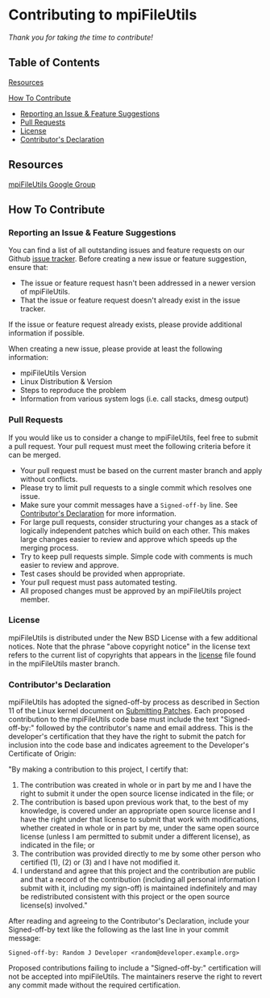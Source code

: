 # Contributing to mpiFileUtils

*Thank you for taking the time to contribute!*

## Table of Contents
[Resources](#resources)

[How To Contribute](#how-to-contribute)
  * [Reporting an Issue & Feature Suggestions](#reporting-an-issue--feature-suggestions)
  * [Pull Requests](#pull-requests)
  * [License](#license)
  * [Contributor's Declaration](#contributors-declaration)

## Resources
[mpiFileUtils Google Group](https://groups.google.com/forum/#!forum/mpifileutils)

## How To Contribute

### Reporting an Issue & Feature Suggestions
You can find a list of all outstanding issues and feature requests on our Github
[issue tracker](https://github.com/hpc/mpifileutils/issues). Before creating a new
issue or feature suggestion, ensure that:
* The issue or feature request hasn't been addressed in a newer version of mpiFileUtils.
* That the issue or feature request doesn't already exist in the issue tracker.

If the issue or feature request already exists, please provide additional
information if possible.

When creating a new issue, please provide at least the following information:
* mpiFileUtils Version
* Linux Distribution & Version
* Steps to reproduce the problem
* Information from various system logs (i.e. call stacks, dmesg output)

### Pull Requests
If you would like us to consider a change to mpiFileUtils, feel free to submit
a pull request. Your pull request must meet the following criteria before
it can be merged.

* Your pull request must be based on the current master branch and
apply without conflicts.
* Please try to limit pull requests to a single commit which resolves
one issue.
* Make sure your commit messages have a `Signed-off-by` line. See
[Contributor's Declaration](#contributors-declaration) for more information.
* For large pull requests, consider structuring your changes as a stack of
logically independent patches which build on each other.  This makes large
changes easier to review and approve which speeds up the merging process.
* Try to keep pull requests simple. Simple code with comments is much easier
to review and approve.
* Test cases should be provided when appropriate.
* Your pull request must pass automated testing.
* All proposed changes must be approved by an mpiFileUtils project member.

### License
mpiFileUtils is distributed under the New BSD License with a few additional notices.
Note that the phrase "above copyright notice" in the license text refers to the
current list of copyrights that appears in the
[license](https://github.com/hpc/mpifileutils/blob/master/LICENSE) file found in
the mpiFileUtils master branch.

### Contributor's Declaration
mpiFileUtils has adopted the signed-off-by process as described in Section
11 of the Linux kernel document on
[Submitting Patches](https://www.kernel.org/doc/html/latest/process/submitting-patches.html).
Each proposed contribution to the mpiFileUtils code base must include the text
"Signed-off-by:" followed by the contributor's name and email address. This is
the developer's certification that they have the right to submit the patch for
inclusion into the code base and indicates agreement to the Developer's
Certificate of Origin:

"By making a contribution to this project, I certify that:
1. The contribution was created in whole or in part by me and I have the right
to submit it under the open source license indicated in the file; or
2. The contribution is based upon previous work that, to the best of my knowledge,
is covered under an appropriate open source license and I have the right under
that license to submit that work with modifications, whether created in whole or
in part by me, under the same open source license (unless I am permitted to submit
under a different license), as indicated in the file; or
3. The contribution was provided directly to me by some other person who certified
(1), (2) or (3) and I have not modified it.
4. I understand and agree that this project and the contribution are public and
that a record of the contribution (including all personal information I submit
with it, including my sign-off) is maintained indefinitely and may be
redistributed consistent with this project or the open source license(s) involved."

After reading and agreeing to the Contributor's Declaration, include your
Signed-off-by text like the following as the last line in your commit message:

```
Signed-off-by: Random J Developer <random@developer.example.org>
```

Proposed contributions failing to include a "Signed-off-by:" certification will
not be accepted into mpiFileUtils. The maintainers reserve the right to revert
any commit made without the required certification.

